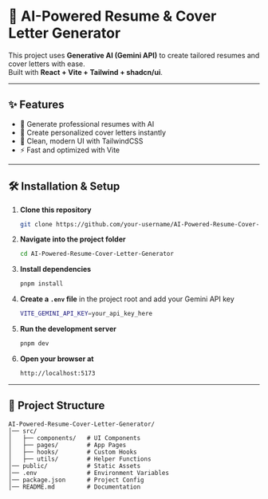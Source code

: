 # 🚀 AI-Powered Resume & Cover Letter Generator

This project uses **Generative AI (Gemini API)** to create tailored resumes and cover letters with ease.  
Built with **React + Vite + Tailwind + shadcn/ui**.

---

## ✨ Features
- 📄 Generate professional resumes with AI  
- 📝 Create personalized cover letters instantly  
- 🎨 Clean, modern UI with TailwindCSS  
- ⚡ Fast and optimized with Vite  

---

## 🛠️ Installation & Setup

1. **Clone this repository**
   ```bash
   git clone https://github.com/your-username/AI-Powered-Resume-Cover-Letter-Generator.git
   ```

2. **Navigate into the project folder**
   ```bash
   cd AI-Powered-Resume-Cover-Letter-Generator
   ```

3. **Install dependencies**
   ```bash
   pnpm install
   ```

4. **Create a `.env` file** in the project root and add your Gemini API key
   ```bash
   VITE_GEMINI_API_KEY=your_api_key_here
   ```

5. **Run the development server**
   ```bash
   pnpm dev
   ```

6. **Open your browser at**
   ```bash
   http://localhost:5173
   ```

---

## 📂 Project Structure

```
AI-Powered-Resume-Cover-Letter-Generator/
│── src/
│   ├── components/   # UI Components
│   ├── pages/        # App Pages
│   ├── hooks/        # Custom Hooks
│   ├── utils/        # Helper Functions
│── public/           # Static Assets
│── .env              # Environment Variables
│── package.json      # Project Config
│── README.md         # Documentation
```


